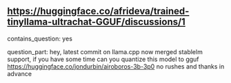 ## https://huggingface.co/afrideva/trained-tinyllama-ultrachat-GGUF/discussions/1

contains_question: yes

question_part: hey, latest commit on llama.cpp now merged stablelm support, if you have some time can you quantize this model to gguf https://huggingface.co/jondurbin/airoboros-3b-3p0 no rushes and thanks in advance